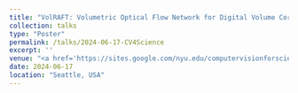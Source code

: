 ```yaml
---
title: "VolRAFT: Volumetric Optical Flow Network for Digital Volume Correlation of Synchrotron Radiation-based Micro-CT Images of Bone-Implant Interfaces"
collection: talks
type: "Poster"
permalink: /talks/2024-06-17-CV4Science
excerpt: ''
venue: "<a href='https://sites.google.com/nyu.edu/computervisionforscience/'>CVPR Workshops - Computer Vision for Science (CV4Science)</a>"
date: 2024-06-17
location: "Seattle, USA"
---
```

